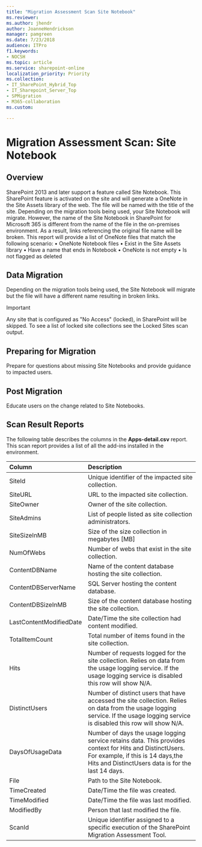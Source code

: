 ```yaml
---
title: "Migration Assessment Scan Site Notebook"
ms.reviewer: 
ms.author: jhendr
author: JoanneHendrickson
manager: pamgreen
ms.date: 7/23/2018
audience: ITPro
f1.keywords:
- NOCSH
ms.topic: article
ms.service: sharepoint-online
localization_priority: Priority
ms.collection:
- IT_SharePoint_Hybrid_Top
- IT_Sharepoint_Server_Top
- SPMigration
- M365-collaboration
ms.custom:

---
```


# Migration Assessment Scan: Site Notebook

## Overview

SharePoint 2013 and later support a feature called Site Notebook. This SharePoint feature is activated on the site and will generate a OneNote in the Site Assets library of the web. The file will be named with the title of the site.
Depending on the migration tools being used, your Site Notebook will migrate. However, the name of the Site Notebook in SharePoint for Microsoft 365 is different from the name of the file in the on-premises environment. As a result, links referencing the original file name will be broken. This report will provide a list of OneNote files that match the following scenario:
	• OneNote Notebook files
	• Exist in the Site Assets library
	• Have a name that ends in Notebook
	• OneNote is not empty
	• Is not flagged as deleted


  
## Data Migration

Depending on the migration tools being used, the Site Notebook will migrate but the file will have a different name resulting in broken links.

  
> [!IMPORTANT]
> Any site that is configured as "No Access" (locked), in SharePoint will be skipped. To see a list of locked site collections see the Locked Sites scan output. 
  
## Preparing for Migration

Prepare for questions about missing Site Notebooks and provide guidance to impacted users.
  
## Post Migration

Educate users on the change related to Site Notebooks.


  
## Scan Result Reports

The following table describes the columns in the **Apps-detail.csv** report.
This scan report provides a list of all the add-ins installed in the environment.


|**Column**|**Description**|
|:-----|:-----|
|SiteId |Unique identifier of the impacted site collection. |
|SiteURL |URL to the impacted site collection. |
|SiteOwner |Owner of the site collection. |
|SiteAdmins |List of people listed as site collection administrators. |
|SiteSizeInMB |Size of the size collection in megabytes [MB] |
|NumOfWebs |Number of webs that exist in the site collection. |
|ContentDBName |Name of the content database hosting the site collection. |
|ContentDBServerName |SQL Server hosting the content database. |
|ContentDBSizeInMB |Size of the content database hosting the site collection. |
|LastContentModifiedDate|Date/Time the site collection had content modified. |
|TotalItemCount |Total number of items found in the site collection. |
|Hits |Number of requests logged for the site collection. Relies on data from the usage logging service. If the usage logging service is disabled this row will show N/A. |
|DistinctUsers |Number of distinct users that have accessed the site collection. Relies on data from the usage logging service. If the usage logging service is disabled this row will show N/A. |
|DaysOfUsageData |Number of days the usage logging service retains data. This provides context for Hits and DistinctUsers. For example, if this is 14 days,the Hits and DistinctUsers data is for the last 14 days.|
|File|Path to the Site Notebook.|
|TimeCreated|Date/Time the file was created.|
|TimeModified|Date/Time the file was last modified.|
|ModifiedBy|Person that last modified the file.|
|ScanId|Unique identifier assigned to a specific execution of the SharePoint Migration Assessment Tool. |


   

